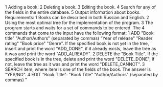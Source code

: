 1 Adding a book.
 2 Deleting a book.
 3 Editing the book.
 4 Search for any of the fields in the entire database.
 5 Output information about books.
Requirements:
1 Books can be described in both Russian and English.
 2 Using the most optimal tree for the implementation of the program.
 3 The program starts and waits for a set of commands to be entered. 
 The 4 commands that come to the input have the following format:
1 ADD "Book title" "Author/Authors" (separated by commas) "Year of release" "Reader rating" "Book price" "Genre". If the specified book is not yet in the tree, insert and print the word "ADD_DONE", if it already exists, leave the tree as it was and print the word "ADD_ALREADY".
 2 DELETE the "Book Title". If the specified book is in the tree, delete and print the word "DELETE_DONE", if not, leave the tree as it was and print the word "DELETE_CANNOT".
 3 SEARCH item, where item is one of the fields of the book. The answer is "YES/NO".
 4 EDIT "Book Title": "Book Title" "Author/Authors" (separated by commas) "
